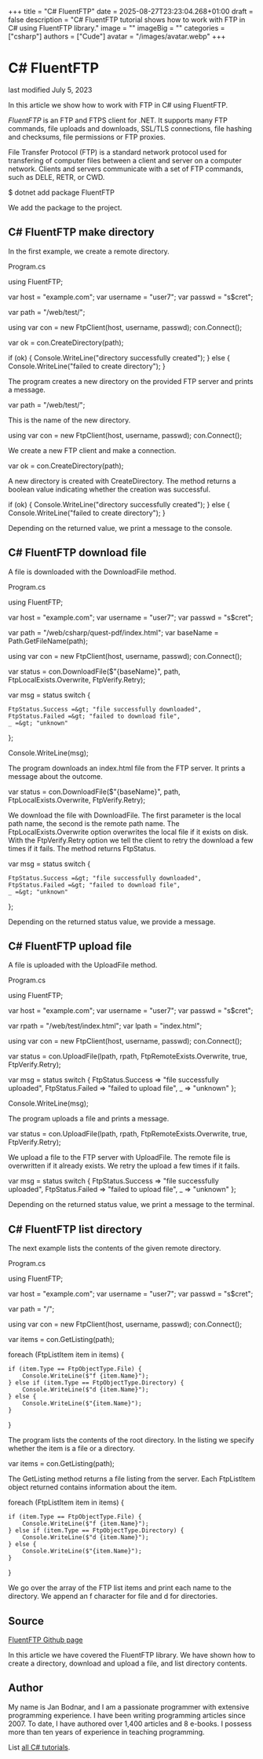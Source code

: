 +++
title = "C# FluentFTP"
date = 2025-08-27T23:23:04.268+01:00
draft = false
description = "C# FluentFTP tutorial shows how to work with FTP in C# using FluentFTP library."
image = ""
imageBig = ""
categories = ["csharp"]
authors = ["Cude"]
avatar = "/images/avatar.webp"
+++

# C# FluentFTP

last modified July 5, 2023

 

In this article we show how to work with FTP in C# using FluentFTP.

*FluentFTP* is an FTP and FTPS client for .NET. It supports many FTP
commands, file uploads and downloads, SSL/TLS connections, file hashing and
checksums, file permissions or FTP proxies.

File Transfer Protocol (FTP) is a standard network protocol used for
transfering of computer files between a client and server on a computer network.
Clients and servers communicate with a set of FTP commands, such as DELE, RETR,
or CWD.

$ dotnet add package FluentFTP

We add the package to the project.

## C# FluentFTP make directory

In the first example, we create a remote directory.

Program.cs
  

using FluentFTP;

var host = "example.com";
var username = "user7";
var passwd = "s$cret";

var path = "/web/test/";

using var con = new FtpClient(host, username, passwd);
con.Connect();

var ok = con.CreateDirectory(path);

if (ok) {
    Console.WriteLine("directory successfully created");
} else {
    Console.WriteLine("failed to create directory");
}

The program creates a new directory on the provided FTP server and prints a 
message.

var path = "/web/test/";

This is the name of the new directory.

using var con = new FtpClient(host, username, passwd);
con.Connect();

We create a new FTP client and make a connection.

var ok = con.CreateDirectory(path);

A new directory is created with CreateDirectory. The method returns
a boolean value indicating whether the creation was successful.

if (ok) {
    Console.WriteLine("directory successfully created");
} else {
    Console.WriteLine("failed to create directory");
}

Depending on the returned value, we print a message to the console.

## C# FluentFTP download file

A file is downloaded with the DownloadFile method.

Program.cs
  

using FluentFTP;

var host = "example.com";
var username = "user7";
var passwd = "s$cret";

var path = "/web/csharp/quest-pdf/index.html";
var baseName = Path.GetFileName(path);

using var con = new FtpClient(host, username, passwd);
con.Connect();

var status = con.DownloadFile($"{baseName}", path,
    FtpLocalExists.Overwrite, FtpVerify.Retry);

var msg = status switch {

    FtpStatus.Success =&gt; "file successfully downloaded",
    FtpStatus.Failed =&gt; "failed to download file",
    _ =&gt; "unknown"
};

Console.WriteLine(msg);

The program downloads an index.html file from the FTP server. It prints a
message about the outcome.

var status = con.DownloadFile($"{baseName}", path,
    FtpLocalExists.Overwrite, FtpVerify.Retry);

We download the file with DownloadFile. The first parameter is the
local path name, the second is the remote path name. The
FtpLocalExists.Overwrite option overwrites the local file if it
exists on disk. With the FtpVerify.Retry option we tell the client
to retry the download a few times if it fails. The method returns
FtpStatus.

var msg = status switch {

    FtpStatus.Success =&gt; "file successfully downloaded",
    FtpStatus.Failed =&gt; "failed to download file",
    _ =&gt; "unknown"
};

Depending on the returned status value, we provide a message.

## C# FluentFTP upload file

A file is uploaded with the UploadFile method.

Program.cs
  

using FluentFTP;

var host = "example.com";
var username = "user7";
var passwd = "s$cret";

var rpath = "/web/test/index.html";
var lpath = "index.html";

using var con = new FtpClient(host, username, passwd);
con.Connect();

var status = con.UploadFile(lpath, rpath, FtpRemoteExists.Overwrite,
    true, FtpVerify.Retry);

var msg = status switch
{
    FtpStatus.Success =&gt; "file successfully uploaded",
    FtpStatus.Failed =&gt; "failed to upload file",
    _ =&gt; "unknown"
};

Console.WriteLine(msg);

The program uploads a file and prints a message.

var status = con.UploadFile(lpath, rpath, FtpRemoteExists.Overwrite,
    true, FtpVerify.Retry);

We upload a file to the FTP server with UploadFile. The remote file
is overwritten if it already exists. We retry the upload a few times if it
fails.

var msg = status switch
{
    FtpStatus.Success =&gt; "file successfully uploaded",
    FtpStatus.Failed =&gt; "failed to upload file",
    _ =&gt; "unknown"
};

Depending on the returned status value, we print a message to the terminal.

## C# FluentFTP list directory

The next example lists the contents of the given remote directory.

Program.cs
  

using FluentFTP;

var host = "example.com";
var username = "user7";
var passwd = "s$cret";

var path = "/";

using var con = new FtpClient(host, username, passwd);
con.Connect();

var items = con.GetListing(path);

foreach (FtpListItem item in items) {

    if (item.Type == FtpObjectType.File) {
        Console.WriteLine($"f {item.Name}");
    } else if (item.Type == FtpObjectType.Directory) {
        Console.WriteLine($"d {item.Name}");
    } else {
        Console.WriteLine($"{item.Name}");
    }
}

The program lists the contents of the root directory. In the listing we specify
whether the item is a file or a directory.

var items = con.GetListing(path);

The GetListing method returns a file listing from the server. Each
FtpListItem object returned contains information about the item.

foreach (FtpListItem item in items) {

    if (item.Type == FtpObjectType.File) {
        Console.WriteLine($"f {item.Name}");
    } else if (item.Type == FtpObjectType.Directory) {
        Console.WriteLine($"d {item.Name}");
    } else {
        Console.WriteLine($"{item.Name}");
    }
}

We go over the array of the FTP list items and print each name to the directory. 
We append an f character for file and d for directories.

## Source

[FluentFTP Github page](https://github.com/robinrodricks/FluentFTP)

In this article we have covered the FluentFTP library. We have shown how to
create a directory, download and upload a file, and list directory contents.

## Author

My name is Jan Bodnar, and I am a passionate programmer with extensive
programming experience. I have been writing programming articles since 2007.
To date, I have authored over 1,400 articles and 8 e-books. I possess more
than ten years of experience in teaching programming.

List [all C# tutorials](/csharp/).